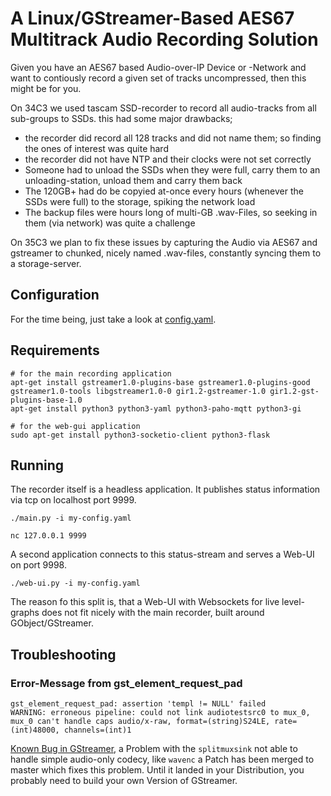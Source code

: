 # A Linux/GStreamer-Based AES67 Multitrack Audio Recording Solution
Given you have an AES67 based Audio-over-IP Device or -Network and want to contiously record a given set of tracks uncompressed, then this might be for you.

On 34C3 we used tascam SSD-recorder to record all audio-tracks from all sub-groups to SSDs. this had some major drawbacks;
 * the recorder did record all 128 tracks and did not name them; so finding the ones of interest was quite hard
 * the recorder did not have NTP and their clocks were not set correctly
 * Someone had to unload the SSDs when they were full, carry them to an unloading-station, unload them and carry them back
 * The 120GB+ had do be copyied at-once every hours (whenever the SSDs were full) to the storage, spiking the network load
 * The backup files were hours long of multi-GB .wav-Files, so seeking in them (via network) was quite a challenge

On 35C3 we plan to fix these issues by capturing the Audio via AES67 and gstreamer to chunked, nicely named .wav-files, constantly syncing them to a storage-server.

## Configuration
For the time being, just take a look at [config.yaml](config.yaml).

## Requirements
```
# for the main recording application
apt-get install gstreamer1.0-plugins-base gstreamer1.0-plugins-good gstreamer1.0-tools libgstreamer1.0-0 gir1.2-gstreamer-1.0 gir1.2-gst-plugins-base-1.0
apt-get install python3 python3-yaml python3-paho-mqtt python3-gi

# for the web-gui application
sudo apt-get install python3-socketio-client python3-flask
```

## Running
The recorder itself is a headless application. It publishes status information via tcp on localhost port 9999.
```
./main.py -i my-config.yaml

nc 127.0.0.1 9999
```

A second application connects to this status-stream and serves a Web-UI on port 9998.
```
./web-ui.py -i my-config.yaml
```

The reason fo this split is, that a Web-UI with Websockets for live level-graphs does not fit nicely with the main recorder,
built around GObject/GStreamer.


## Troubleshooting
### Error-Message from gst_element_request_pad
```
gst_element_request_pad: assertion 'templ != NULL' failed
WARNING: erroneous pipeline: could not link audiotestsrc0 to mux_0, mux_0 can't handle caps audio/x-raw, format=(string)S24LE, rate=(int)48000, channels=(int)1
```

[Known Bug in GStreamer](https://bugzilla.gnome.org/show_bug.cgi?id=797241), a Problem with the `splitmuxsink` not able to
handle simple audio-only codecy, like `wavenc` a Patch has been merged to master which fixes this problem.
Until it landed in your Distribution, you probably need to build your own Version of GStreamer.
